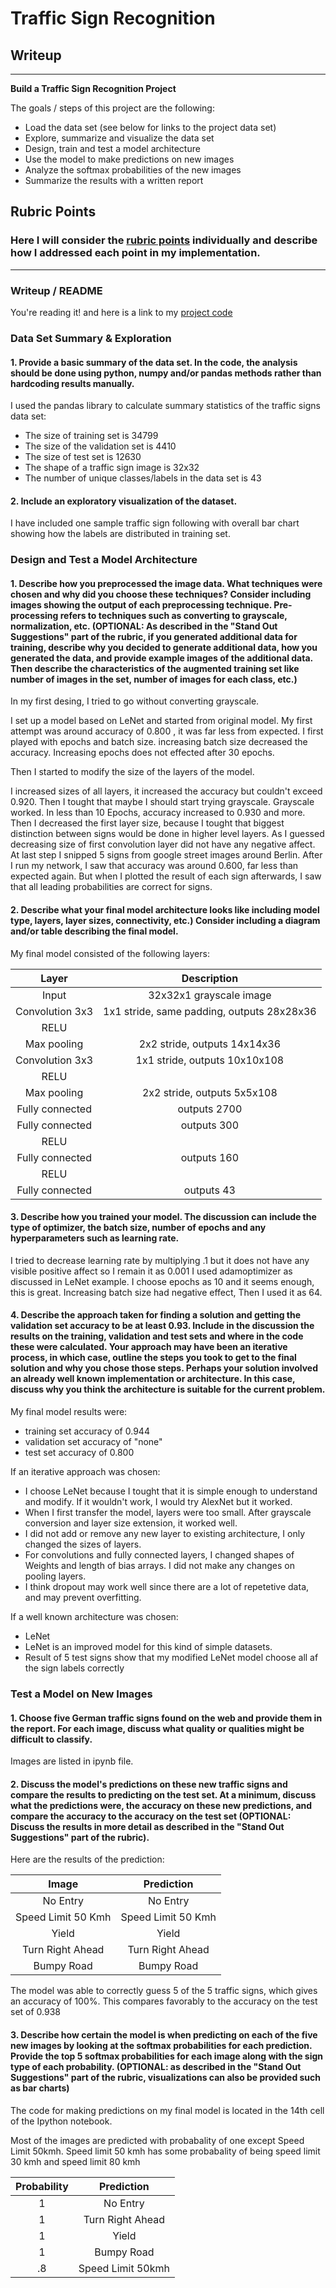 # **Traffic Sign Recognition** 

## Writeup

---

**Build a Traffic Sign Recognition Project**

The goals / steps of this project are the following:
* Load the data set (see below for links to the project data set)
* Explore, summarize and visualize the data set
* Design, train and test a model architecture
* Use the model to make predictions on new images
* Analyze the softmax probabilities of the new images
* Summarize the results with a written report


## Rubric Points
### Here I will consider the [rubric points](https://review.udacity.com/#!/rubrics/481/view) individually and describe how I addressed each point in my implementation.  

---
### Writeup / README

You're reading it! and here is a link to my [project code](https://github.com/mesinan/CarND-Traffic-Sign-Classifier-Project/blob/master/Traffic_Sign_Classifier.ipynb)

### Data Set Summary & Exploration

#### 1. Provide a basic summary of the data set. In the code, the analysis should be done using python, numpy and/or pandas methods rather than hardcoding results manually.

I used the pandas library to calculate summary statistics of the traffic
signs data set:

* The size of training set is 34799
* The size of the validation set is 4410
* The size of test set is 12630
* The shape of a traffic sign image is 32x32
* The number of unique classes/labels in the data set is 43

#### 2. Include an exploratory visualization of the dataset.


I have included one sample traffic sign following with overall bar chart showing how the labels are distributed in training set.

### Design and Test a Model Architecture

#### 1. Describe how you preprocessed the image data. What techniques were chosen and why did you choose these techniques? Consider including images showing the output of each preprocessing technique. Pre-processing refers to techniques such as converting to grayscale, normalization, etc. (OPTIONAL: As described in the "Stand Out Suggestions" part of the rubric, if you generated additional data for training, describe why you decided to generate additional data, how you generated the data, and provide example images of the additional data. Then describe the characteristics of the augmented training set like number of images in the set, number of images for each class, etc.)

In my first desing, I tried to go without converting grayscale.

I set up a model based on LeNet and started from original model.
My first attempt was around accuracy of 0.800 , it was far less from expected.
I first played with epochs and batch size. increasing batch size decreased the accuracy. 
Increasing epochs does not effected after 30 epochs.

Then I started to modify the size of the layers of the model. 

I increased sizes of all layers, it increased the accuracy but couldn't exceed 0.920.
Then I tought that maybe I should start trying grayscale.
Grayscale worked. In less than 10 Epochs, accuracy increased to 0.930 and more.
Then I decreased the first layer size, because I tought that biggest distinction between signs would be done in higher level layers. 
As I guessed decreasing size of first convolution layer did not have any negative affect.
At last step I snipped 5 signs from google street images around Berlin.
After I run my network, I saw that accuracy was around 0.600, far less than expected again.
But when I plotted the result of each sign afterwards, I saw that all leading probabilities are correct for signs.


#### 2. Describe what your final model architecture looks like including model type, layers, layer sizes, connectivity, etc.) Consider including a diagram and/or table describing the final model.

My final model consisted of the following layers:

| Layer         		|     Description	        					| 
|:---------------------:|:---------------------------------------------:| 
| Input         		| 32x32x1 grayscale image   					| 
| Convolution 3x3     	| 1x1 stride, same padding, outputs 28x28x36 	|
| RELU					|												|
| Max pooling	      	| 2x2 stride,  outputs 14x14x36 				|
| Convolution 3x3	    | 1x1 stride,  outputs 10x10x108				|
| RELU					|												|
| Max pooling	      	| 2x2 stride,  outputs 5x5x108					|
| Fully connected		| outputs 2700 									|
| Fully connected		| outputs 300 									|
| RELU					|												|
| Fully connected		| outputs 160 									|
| RELU					|												|
| Fully connected		| outputs 43 									|



#### 3. Describe how you trained your model. The discussion can include the type of optimizer, the batch size, number of epochs and any hyperparameters such as learning rate.

I tried to decrease learning rate by multiplying .1 but it does not have any visible positive affect so I remain it as 0.001
I used adamoptimizer as discussed in LeNet example.
I choose epochs as 10 and it seems enough, this is great.
Increasing batch size had negative effect, Then I used it as 64.

#### 4. Describe the approach taken for finding a solution and getting the validation set accuracy to be at least 0.93. Include in the discussion the results on the training, validation and test sets and where in the code these were calculated. Your approach may have been an iterative process, in which case, outline the steps you took to get to the final solution and why you chose those steps. Perhaps your solution involved an already well known implementation or architecture. In this case, discuss why you think the architecture is suitable for the current problem.

My final model results were:
* training set accuracy of 0.944
* validation set accuracy of "none"
* test set accuracy of 0.800

If an iterative approach was chosen:
* I choose LeNet because I tought that it is simple enough to understand and modify. If it wouldn't work, I would try AlexNet but it worked.
* When I first transfer the model, layers were too small. After grayscale conversion and layer size extension, it worked well.
* I did not add or remove any new layer to existing architecture, I only changed the sizes of layers. 
* For convolutions and fully connected layers, I changed shapes of Weights and length of bias arrays. I did not make any changes on pooling layers. 
* I think dropout may work well since there are a lot of repetetive data, and may prevent overfitting.

If a well known architecture was chosen:
* LeNet
* LeNet is an improved model for this kind of simple datasets.
* Result of 5 test signs show that my modified LeNet model choose all af the sign labels correctly
 

### Test a Model on New Images

#### 1. Choose five German traffic signs found on the web and provide them in the report. For each image, discuss what quality or qualities might be difficult to classify.

Images are listed in ipynb file. 

#### 2. Discuss the model's predictions on these new traffic signs and compare the results to predicting on the test set. At a minimum, discuss what the predictions were, the accuracy on these new predictions, and compare the accuracy to the accuracy on the test set (OPTIONAL: Discuss the results in more detail as described in the "Stand Out Suggestions" part of the rubric).

Here are the results of the prediction:

| Image			        |     Prediction	        					| 
|:---------------------:|:---------------------------------------------:| 
| No Entry      		| No Entry   									| 
| Speed Limit 50 Kmh 	| Speed Limit 50 Kmh 							|
| Yield					| Yield											|
| Turn Right Ahead 		| Turn Right Ahead				 				|
| Bumpy Road			| Bumpy Road	      							|


The model was able to correctly guess 5 of the 5 traffic signs, which gives an accuracy of 100%. This compares favorably to the accuracy on the test set of 0.938

#### 3. Describe how certain the model is when predicting on each of the five new images by looking at the softmax probabilities for each prediction. Provide the top 5 softmax probabilities for each image along with the sign type of each probability. (OPTIONAL: as described in the "Stand Out Suggestions" part of the rubric, visualizations can also be provided such as bar charts)

The code for making predictions on my final model is located in the 14th cell of the Ipython notebook.

Most of the images are predicted with probabality of one except Speed Limit 50kmh.
Speed limit 50 kmh has some probabality of being speed limit 30 kmh and speed limit 80 kmh

| Probability         	|     Prediction	        					| 
|:---------------------:|:---------------------------------------------:| 
| 1         			| No Entry   									| 
| 1     				| Turn Right Ahead										|
| 1						| Yield											|
| 1		      			| Bumpy Road					 				|
| .8				    | Speed Limit 50kmh    							|

